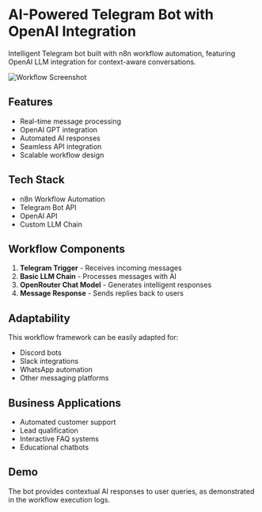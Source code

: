 # AI-Powered Telegram Bot with OpenAI Integration

Intelligent Telegram bot built with n8n workflow automation, featuring OpenAI LLM integration for context-aware conversations.

![Workflow Screenshot](workflow-screenshot.png)

## Features
- Real-time message processing
- OpenAI GPT integration
- Automated AI responses
- Seamless API integration
- Scalable workflow design

## Tech Stack
- n8n Workflow Automation
- Telegram Bot API
- OpenAI API
- Custom LLM Chain

## Workflow Components
1. **Telegram Trigger** - Receives incoming messages
2. **Basic LLM Chain** - Processes messages with AI
3. **OpenRouter Chat Model** - Generates intelligent responses
4. **Message Response** - Sends replies back to users

## Adaptability
This workflow framework can be easily adapted for:
- Discord bots
- Slack integrations  
- WhatsApp automation
- Other messaging platforms

## Business Applications
- Automated customer support
- Lead qualification
- Interactive FAQ systems
- Educational chatbots

## Demo
The bot provides contextual AI responses to user queries, as demonstrated in the workflow execution logs.

